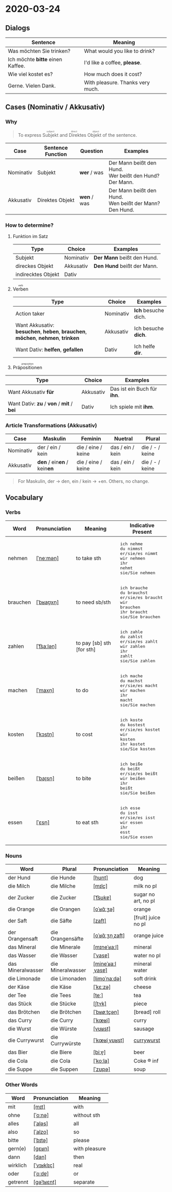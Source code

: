 # 2020-03-24

## Dialogs

| Sentence                           | Meaning                          |
| ---------------------------------- | -------------------------------- |
| Was möchten Sie trinken?           | What would you like to drink?    |
| Ich möchte **bitte** einen Kaffee. | I'd like a coffee, **please**.   |
| Wie viel kostet es?                | How much does it cost?           |
| Gerne. Vielen Dank.                | With pleasure. Thanks very much. |

## Cases (Nominativ / Akkusativ)

### Why

>  To express <ruby>Subjekt<rt>subject</rt></ruby> and <ruby>Direktes Objekt<rt>direct object</rt></ruby> of the sentence.

| Case      | Sentence Function | Question      | Examples                                                    |
| --------- | ----------------- | ------------- | ----------------------------------------------------------- |
| Nominativ | Subjekt           | **wer** / was | Der Mann beißt den Hund.<br />Wer beißt den Hund? Der Mann. |
| Akkusativ | Direktes Objekt   | **wen** / was | Der Mann beißt den Hund.<br />Wen beißt der Mann? Den Hund. |

### How to determine?

1. Funktion im Satz
   
   | Type               | Choice    | Examples                     |
   | ------------------ | --------- | ---------------------------- |
   | Subjekt            | Nominativ | **Der Mann** beißt den Hund. |
   | direckes Objekt    | Akkusativ | **Den Hund** beißt der Mann. |
   | indirecktes Objekt | Dativ     |                              |

2. <ruby>Verben<rt>verb</rt></ruby>
   
   | Type                                                                                       | Choice    | Examples              |
   | ------------------------------------------------------------------------------------------ | --------- | --------------------- |
   | Action taker                                                                               | Nominativ | **Ich** besuche dich. |
   | Want Akkusativ: **besuchen**, **heben**, **brauchen**, **möchen**, **nehmen**, **trinken** | Akkusativ | Ich besuche **dich**. |
   | Want Dativ: **helfen**, **gefallen**                                                       | Dativ     | Ich helfe **dir**.    |

3. <ruby>Präpositionen<rt>preposition</rt></ruby>

| Type                                             | Choice    | Examples                      |
| ------------------------------------------------ | --------- | ----------------------------- |
| Want Akkusativ **für**                           | Akkusativ | Das ist ein Buch für **ihn**. |
| Want Dativ: **zu** / **von** / **mit** / **bei** | Dativ     | Ich spiele mit **ihm**.       |

### Article Transformations (Akkusativ)

| Case      | Maskulin                         | Feminin            | Nuetral          | Plural          |
| --------- | -------------------------------- | ------------------ | ---------------- | --------------- |
| Nominativ | der / ein / kein                 | die / eine / keine | das / ein / kein | die / - / keine |
| Akkusativ | **den** / ein**en** / kein**en** | die / eine / keine | das / ein / kein | die / - / keine |

> For Maskulin, der -> den, ein / kein -> +en. Others, no change.

## Vocabulary

### Verbs

| Word     | Pronunciation                                                             | Meaning                   | Indicative Present                                                                                                                       |
| -------- | ------------------------------------------------------------------------- | ------------------------- | ---------------------------------------------------------------------------------------------------------------------------------------- |
| nehmen   | [[ˈneːmən]](https://cdn.duden.de/_media_/audio/ID4111424_172752765.mp3)   | to take sth               | <pre>ich       nehme<br>du        nimmst<br>er/sie/es nimmt<br>wir       nehmen<br>ihr       nehmt<br>sie/Sie   nehmen</pre>             |
| brauchen | [[ˈbʁaʊ̯xn̩]](https://cdn.duden.de/_media_/audio/ID4114640_327565052.mp3) | to need sb/sth            | <pre>ich       brauche<br>du        brauchst<br>er/sie/es braucht<br>wir       brauchen<br>ihr       braucht<br>sie/Sie   brauchen</pre> |
| zahlen   | [[ˈt͡saːlən]](https://cdn.duden.de/_media_/audio/ID4114298_214101790.mp3) | to pay [sb] sth [for sth] | <pre>ich       zahle<br>du        zahlst<br>er/sie/es zahlt<br>wir       zahlen<br>ihr       zahlt<br>sie/Sie   zahlen</pre>             |
| machen   | [[ˈmaxn̩]](https://cdn.duden.de/_media_/audio/ID4112046_368528070.mp3)    | to do                     | <pre>ich       mache<br>du        machst<br>er/sie/es macht<br>wir       machen<br>ihr       macht<br>sie/Sie   machen</pre>             |
| kosten   | [[ˈkɔstn̩]](https://cdn.duden.de/_media_/audio/ID4294124_200937982.mp3)   | to cost                   | <pre>ich       koste<br>du        kostest<br>er/sie/es kostet<br>wir       kosten<br>ihr       kostet<br>sie/Sie   kosten</pre>          |
| beißen   | [[ˈbaɪ̯sn̩]](https://cdn.duden.de/_media_/audio/ID4107560_10906347.mp3)   | to bite                   | <pre>ich       beiße<br>du        beißt<br>er/sie/es beißt<br>wir       beißen<br>ihr       beißt<br>sie/Sie   beißen</pre>              |
| essen    | [[ˈɛsn̩]](https://cdn.duden.de/_media_/audio/ID4110882_3283053.mp3)       | to eat sth                | <pre>ich       esse<br>du        isst<br>er/sie/es isst<br>wir       essen<br>ihr       esst<br>sie/Sie   essen</pre>                    |

### Nouns

| Word              | Plural            | Pronunciation                                                                          | Meaning                                                |
| ----------------- | ----------------- | -------------------------------------------------------------------------------------- | ------------------------------------------------------ |
| der Hund          | die Hunde         | [[hʊnt]](https://cdn.duden.de/_media_/audio/ID4108786_160322493.mp3)                   | dog                                                    |
| die Milch         | die Milche        | [[mɪlç]](https://cdn.duden.de/_media_/audio/ID4116212_230643214.mp3)                   | milk no pl                                             |
| der Zucker        | die Zucker        | [[ˈt͡sʊkɐ]](https://cdn.duden.de/_media_/audio/ID4114188_50780246.mp3)                 | sugar no art, no pl                                    |
| die Orange        | die Orangen       | [[oˈʁɑ̃ːʒə]](https://cdn.duden.de/_media_/audio/ID4109774_73978322.mp3)                | orange                                                 |
| der Saft          | die Säfte         | [[zaft]](https://cdn.duden.de/_media_/audio/ID4108328_10515915.mp3)                    | [fruit] juice no pl                                    |
| der Orangensaft   | die Orangensäfte  | [[oˈʁɑ̃ːʒn̩ˌzaft]](https://cdn.duden.de/_media_/audio/ID4520890_203003221.mp3)         | orange juice                                           |
| das Mineral       | die Minerale      | [[mɪneˈʁaːl]](https://cdn.duden.de/_media_/audio/ID4109610_300647308.mp3)              | mineral                                                |
| das Wasser        | die Wasser        | [[ˈvasɐ]](https://cdn.duden.de/_media_/audio/ID4116738_416640545.mp3)                  | water no pl                                            |
| das Mineralwasser | die Mineralwasser | [[mineˈʁaːlˌvasɐ]](https://cdn.duden.de/_media_/audio/ID4109915_25455399.mp3)          | mineral water                                          |
| die Limonade      | die Limonaden     | [[limoˈnaːdə]](https://cdn.duden.de/_media_/audio/ID4112954_493141207.mp3)             | soft drink                                             |
| der Käse          | die Käse          | [[ˈkɛːzə]](https://cdn.duden.de/_media_/audio/ID4120318_158118572.mp3)                 | cheese                                                 |
| der Tee           | die Tees          | [[teː]](https://cdn.duden.de/_media_/audio/ID4108594_154434644.mp3)                    | tea                                                    |
| das Stück         | die Stücke        | [[ʃtʏk]](https://cdn.duden.de/_media_/audio/ID4120686_466764329.mp3)                   | piece                                                  |
| das Brötchen      | die Brötchen      | [[ˈbʁøːtçən]](https://cdn.duden.de/_media_/audio/ID4110531_336792255.mp3)              | [bread] roll                                           |
| das Curry         | die Curry         | [[ˈkœʁi]](https://cdn.duden.de/_media_/audio/ID4115127_279036662.mp3)                  | curry                                                  |
| die Wurst         | die Würste        | [[vʊʁst]](https://cdn.duden.de/_media_/audio/ID4106712_136963012.mp3)                  | sausage                                                |
| die Currywurst    | die Currywürste   | [[ˈkœʁiˌvʊʁst]](https://upload.wikimedia.org/wikipedia/commons/8/85/De-Currywurst.ogg) | [currywurst](https://en.wikipedia.org/wiki/Currywurst) |
| das Bier          | die Biere         | [[biːɐ̯]](https://cdn.duden.de/_media_/audio/ID4115445_28675636.mp3)                   | beer                                                   |
| die Cola          | die Cola          | [[ˈkoːla]](https://cdn.duden.de/_media_/audio/ID4111537_213350522.mp3)                 | Coke ® inf                                             |
| die Suppe         | die Suppen        | [[ˈzʊpə]](https://cdn.duden.de/_media_/audio/ID4114827_20583579.mp3)                   | soup                                                   |

### Other Words

| Word     | Pronunciation                                                               | Meaning       |
| -------- | --------------------------------------------------------------------------- | ------------- |
| mit      | [[mɪt]](https://cdn.duden.de/_media_/audio/ID4131517_132729270.mp3)         | with          |
| ohne     | [[ˈoːnə]](https://cdn.duden.de/_media_/audio/ID4107600_140995778.mp3)       | without sth   |
| alles    | [[ˈaləs]](https://upload.wikimedia.org/wikipedia/commons/f/f0/De-alles.ogg) | all           |
| also     | [[ˈalzo]](https://cdn.duden.de/_media_/audio/ID4129327_73484174.mp3)        | so            |
| bitte    | [[ˈbɪtə]](https://cdn.duden.de/_media_/audio/ID4113400_317664513.mp3)       | please        |
| gern(e)  | [[ɡɛʁn]](https://cdn.duden.de/_media_/audio/ID4119209_458305202.mp3)        | with pleasure |
| dann     | [[dan]](https://cdn.duden.de/_media_/audio/ID4116277_522754128.mp3)         | then          |
| wirklich | [[ˈvɪʁklɪç]](https://cdn.duden.de/_media_/audio/ID4108489_282717722.mp3)    | real          |
| oder     | [[ˈoːdɐ]](https://cdn.duden.de/_media_/audio/ID4114662_314337567.mp3)       | or            |
| getrennt | [[ɡəˈtʁɛnt]](https://sounds.pons.com/audio_tts/de/Tdeen260480)              | separate      |
